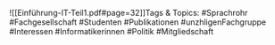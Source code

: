 
![[Einführung-IT-Teil1.pdf#page=32]]Tags & Topics:
   #Sprachrohr
   #Fachgesellschaft
   #Studenten
   #Publikationen
   #unzhligenFachgruppe
   #Interessen
   #Informatikerinnen
   #Politik
   #Mitgliedschaft